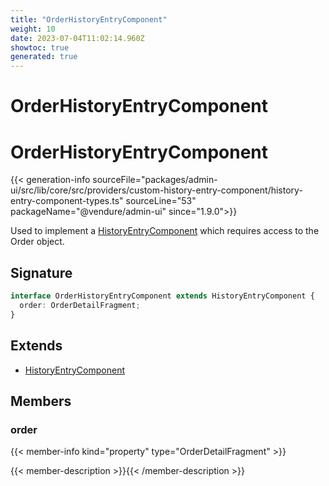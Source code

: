 ```yaml
---
title: "OrderHistoryEntryComponent"
weight: 10
date: 2023-07-04T11:02:14.960Z
showtoc: true
generated: true
---
```

<!-- This file was generated from the Vendure source. Do not modify. Instead, re-run the "docs:build" script -->

# OrderHistoryEntryComponent
<div class="symbol">


# OrderHistoryEntryComponent

{{< generation-info sourceFile="packages/admin-ui/src/lib/core/src/providers/custom-history-entry-component/history-entry-component-types.ts" sourceLine="53" packageName="@vendure/admin-ui" since="1.9.0">}}

Used to implement a <a href='/admin-ui-api/custom-history-entry-components/history-entry-component#historyentrycomponent'>HistoryEntryComponent</a> which requires access to the Order object.

## Signature

```TypeScript
interface OrderHistoryEntryComponent extends HistoryEntryComponent {
  order: OrderDetailFragment;
}
```
## Extends

 * <a href='/admin-ui-api/custom-history-entry-components/history-entry-component#historyentrycomponent'>HistoryEntryComponent</a>


## Members

### order

{{< member-info kind="property" type="OrderDetailFragment"  >}}

{{< member-description >}}{{< /member-description >}}


</div>

